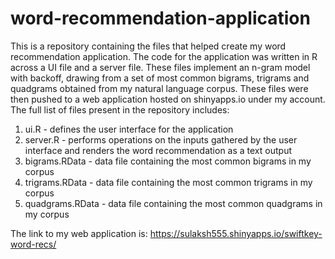 # word-recommendation-application

This is a repository containing the files that helped create my word recommendation application. The code for the application was written in R across a UI file and a server file. These files implement an n-gram model with backoff, drawing from a set of most common bigrams, trigrams and quadgrams obtained from my natural language corpus. These files were then pushed to a web application hosted on shinyapps.io under my account. The full list of files present in the repository includes:

1. ui.R - defines the user interface for the application
2. server.R - performs operations on the inputs gathered by the user interface and renders the word recommendation as a text output
3. bigrams.RData - data file containing the most common bigrams in my corpus
4. trigrams.RData - data file containing the most common trigrams in my corpus
5. quadgrams.RData - data file containing the most common quadgrams in my corpus

The link to my web application is: https://sulaksh555.shinyapps.io/swiftkey-word-recs/
